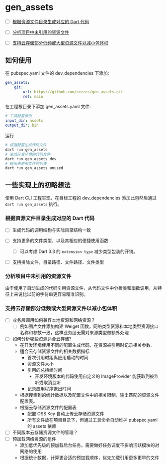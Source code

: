 # gen_assets


- [ ] [根据资源文件目录生成对应的 Dart 代码](#根据资源文件目录生成对应的-dart-代码)
- [ ] [分析项目中未引用的资源文件](#分析项目中未引用的资源文件)
- [ ] [支持云存储部分低频或大型资源文件以减小包体积](#支持云存储部分低频或大型资源文件以减小包体积)


## 如何使用

在 pubspec.yaml 文件的 dev_dependencies 下添加:
```yml
gen_assets:
    git:
        url: https://github.com/cezres/gen_assets.git
        ref: main
```

在工程根目录下添加 gen_assets.yaml 文件:
```yml
# 工具配置示例
input_dir: assets
output_dir: bin
```


运行
```bash
# 根据配置生成代码文件
dart run gen_assets
# 生成开发环境的代码文件
dart run gen_assets dev
# 输出未使用文件的列表
dart run gen_assets unused
```



## 一些实现上的初略想法

使用 Dart CLI 工程实现，在目标工程的 dev_dependencies 添加此包然后通过 `dart run gen_assets` 执行。


### 根据资源文件目录生成对应的 Dart 代码

- [ ] 生成代码的调用结构与实际目录结构一致
- [ ] 支持更多的文件类型，以及其相应的便捷使用函数
    - [ ] 可以考虑 Dart 3.3 的 `extension type` 减少类型包装的开销。
- [ ] 支持排除文件，目录路径、文件路径、文件类型


### 分析项目中未引用的资源文件

由于使用了自动生成的代码引用资源文件，从代码文件中分析类和函数调用，从特征上来说比以前的字符串更容易精准识别。

### 支持云存储部分低频或大型资源文件以减小包体积

- [ ] 业务层调用如何兼容本地资源和网络资源？
    - [ ] 例如图片文件添加构建 Weiget 函数，网络类型资源和本地类型资源接口名称和参数一致，这样业务层无需对来源类型做额外处理
- [ ] 如何分析哪些资源适合云存储?
    - 在开发环境使用不同的配置生成代码，在资源被引用时记录相关参数.
    - 适合云存储资源文件的相关数据指标
        - 首次引用时距离应用启动的时间
        - 资源文件大小
        - 引用的总持续时间
            - 开发环境版本的代码使用自定义的 ImageProvider 能获取到被监听或取消监听
        - 记录应用程序退出时间
    - 根据搜集到的统计数据以及配置文件中的相关限制，输出匹配的资源文件配置表。
    - 根据云存储资源文件的配置表
        - 配置 OSS Key 自动上传云存储资源文件
        - 所有文件放在项目目录下，但通过工具命令自动维护 pubspec.yaml 的 assets 依赖
- [ ] 不同版本云存储资源文件的管理？
- [ ] 预加载网络资源的组件
    - 添加低优先级的预加载后台任务，需要做好任务调度不影响活跃模块的对网络的使用
    - 根据统计数据，计算更合适的预加载顺序，优先加载引用更多更早的文件